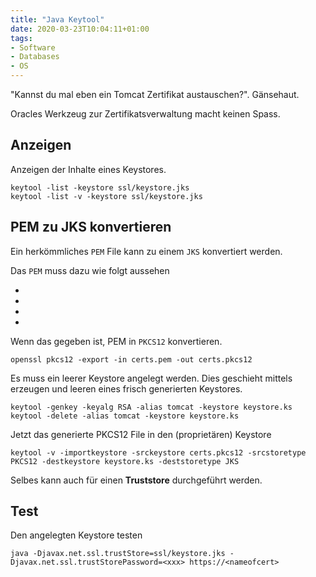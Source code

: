 ```yaml
---
title: "Java Keytool"
date: 2020-03-23T10:04:11+01:00
tags:
- Software
- Databases
- OS
---
```


"Kannst du mal eben ein Tomcat Zertifikat austauschen?". Gänsehaut.

Oracles Werkzeug zur Zertifikatsverwaltung macht keinen Spass.

## Anzeigen

Anzeigen der Inhalte eines Keystores.

```
keytool -list -keystore ssl/keystore.jks
keytool -list -v -keystore ssl/keystore.jks
```

## PEM zu JKS konvertieren

Ein herkömmliches `PEM` File kann zu einem `JKS` konvertiert werden.

Das `PEM` muss dazu wie folgt aussehen

* <private>
* <cert>
* <chain cert>
* <root cert>

Wenn das gegeben ist, PEM in `PKCS12` konvertieren.

```
openssl pkcs12 -export -in certs.pem -out certs.pkcs12
```

Es muss ein leerer Keystore angelegt werden. Dies geschieht mittels erzeugen
und leeren eines frisch generierten Keystores.

```
keytool -genkey -keyalg RSA -alias tomcat -keystore keystore.ks
keytool -delete -alias tomcat -keystore keystore.ks
```

Jetzt das generierte PKCS12 File in den (proprietären) Keystore

```
keytool -v -importkeystore -srckeystore certs.pkcs12 -srcstoretype PKCS12 -destkeystore keystore.ks -deststoretype JKS
```

Selbes kann auch für einen **Truststore** durchgeführt werden.

## Test

Den angelegten Keystore testen

```
java -Djavax.net.ssl.trustStore=ssl/keystore.jks -Djavax.net.ssl.trustStorePassword=<xxx> https://<nameofcert>
```
